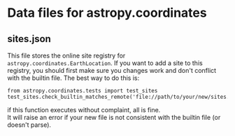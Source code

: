 # Data files for astropy.coordinates

## sites.json

This file stores the online site registry for `astropy.coordinates.EarthLocation`.
If you want to add a site to this registry, you should first make sure you changes work and don't conflict with the builtin file.
The best way to do this is:
```
from astropy.coordinates.tests import test_sites
test_sites.check_builtin_matches_remote('file://path/to/your/new/sites.json')
```
if this function executes without complaint, all is fine.  
It will raise an error if your new file is not consistent with the builtin file (or doesn't parse).

